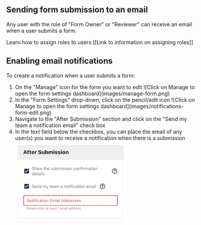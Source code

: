 ## Sending form submission to an email

Any user with the role of "Form Owner" or "Reviewer" can receive an email when a user submits a form.

Learn how to assign roles to users [[Link to information on assigning roles]]

## Enabling email notifications

To create a notification when a user submits a form:

<ol>
<li>On the "Manage" icon for the form you want to edit
![Click on Manage to open the form settings dashboard](images/manage-form.png)</li>

<li>In the "Form Settings" drop-down, click on the pencil/edit icon
![Click on Manage to open the form settings dashboard](images/notifications-form-edit.png)</li>
<li>Navigate to the "After Submission" section and click on the "Send my team a notification email" check box</li>
<li>In the text field below the checkbox, you can place the email of any user(s) you want to receive a notification when there is a submission
<img src="images/notifications-after-submission.png" width="300" height="212" alt="Add team members to the notification list"></li>
</ol>
